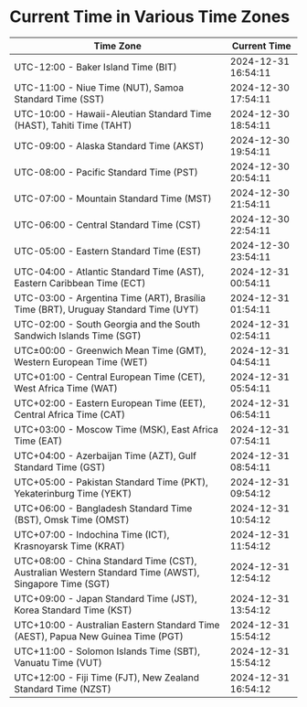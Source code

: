 # Current Time in Various Time Zones

| Time Zone | Current Time |
|-----------|--------------|
| UTC-12:00 - Baker Island Time (BIT) | 2024-12-31 16:54:11 |
| UTC-11:00 - Niue Time (NUT), Samoa Standard Time (SST) | 2024-12-30 17:54:11 |
| UTC-10:00 - Hawaii-Aleutian Standard Time (HAST), Tahiti Time (TAHT) | 2024-12-30 18:54:11 |
| UTC-09:00 - Alaska Standard Time (AKST) | 2024-12-30 19:54:11 |
| UTC-08:00 - Pacific Standard Time (PST) | 2024-12-30 20:54:11 |
| UTC-07:00 - Mountain Standard Time (MST) | 2024-12-30 21:54:11 |
| UTC-06:00 - Central Standard Time (CST) | 2024-12-30 22:54:11 |
| UTC-05:00 - Eastern Standard Time (EST) | 2024-12-30 23:54:11 |
| UTC-04:00 - Atlantic Standard Time (AST), Eastern Caribbean Time (ECT) | 2024-12-31 00:54:11 |
| UTC-03:00 - Argentina Time (ART), Brasília Time (BRT), Uruguay Standard Time (UYT) | 2024-12-31 01:54:11 |
| UTC-02:00 - South Georgia and the South Sandwich Islands Time (SGT) | 2024-12-31 02:54:11 |
| UTC±00:00 - Greenwich Mean Time (GMT), Western European Time (WET) | 2024-12-31 04:54:11 |
| UTC+01:00 - Central European Time (CET), West Africa Time (WAT) | 2024-12-31 05:54:11 |
| UTC+02:00 - Eastern European Time (EET), Central Africa Time (CAT) | 2024-12-31 06:54:11 |
| UTC+03:00 - Moscow Time (MSK), East Africa Time (EAT) | 2024-12-31 07:54:11 |
| UTC+04:00 - Azerbaijan Time (AZT), Gulf Standard Time (GST) | 2024-12-31 08:54:11 |
| UTC+05:00 - Pakistan Standard Time (PKT), Yekaterinburg Time (YEKT) | 2024-12-31 09:54:12 |
| UTC+06:00 - Bangladesh Standard Time (BST), Omsk Time (OMST) | 2024-12-31 10:54:12 |
| UTC+07:00 - Indochina Time (ICT), Krasnoyarsk Time (KRAT) | 2024-12-31 11:54:12 |
| UTC+08:00 - China Standard Time (CST), Australian Western Standard Time (AWST), Singapore Time (SGT) | 2024-12-31 12:54:12 |
| UTC+09:00 - Japan Standard Time (JST), Korea Standard Time (KST) | 2024-12-31 13:54:12 |
| UTC+10:00 - Australian Eastern Standard Time (AEST), Papua New Guinea Time (PGT) | 2024-12-31 15:54:12 |
| UTC+11:00 - Solomon Islands Time (SBT), Vanuatu Time (VUT) | 2024-12-31 15:54:12 |
| UTC+12:00 - Fiji Time (FJT), New Zealand Standard Time (NZST) | 2024-12-31 16:54:12 |
